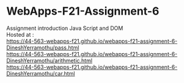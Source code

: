 # WebApps-F21-Assignment-6
Assignment introduction Java Script and DOM <br>
Hosted at : <br>
https://44-563-webapps-f21.github.io/webapps-f21-assignment-6-DineshYerramothu/pass.html <br>
https://44-563-webapps-f21.github.io/webapps-f21-assignment-6-DineshYerramothu/arithmetic.html <br>
https://44-563-webapps-f21.github.io/webapps-f21-assignment-6-DineshYerramothu/car.html
